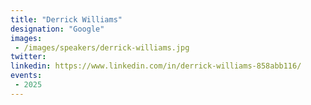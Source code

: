 ```yaml
---
title: "Derrick Williams"
designation: "Google"
images:
 - /images/speakers/derrick-williams.jpg
twitter: 
linkedin: https://www.linkedin.com/in/derrick-williams-858abb116/
events:
 - 2025
---
```



